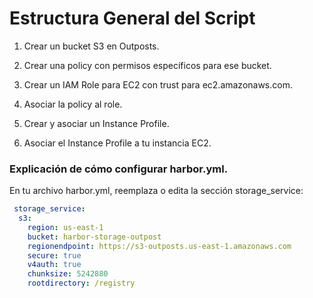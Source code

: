 # Estructura General del Script
1) Crear un bucket S3 en Outposts.

2) Crear una policy con permisos específicos para ese bucket.

3) Crear un IAM Role para EC2 con trust para ec2.amazonaws.com.

4) Asociar la policy al role.

5) Crear y asociar un Instance Profile.

6) Asociar el Instance Profile a tu instancia EC2.

### Explicación de cómo configurar harbor.yml.
En tu archivo harbor.yml, reemplaza o edita la sección storage_service:

~~~ yaml
 storage_service:
  s3:
    region: us-east-1
    bucket: harbor-storage-outpost
    regionendpoint: https://s3-outposts.us-east-1.amazonaws.com
    secure: true
    v4auth: true
    chunksize: 5242880
    rootdirectory: /registry
~~~
 
